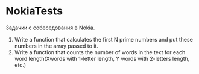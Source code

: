 # NokiaTests
Задачки с собеседования в Nokia.
1) Write a function that calculates the first N prime numbers and put these numbers in the array passed to it.
2) Write a function that counts the number of words in the text for each word length(Xwords with 1-letter length, 
Y words with 2-letters length, etc.)
